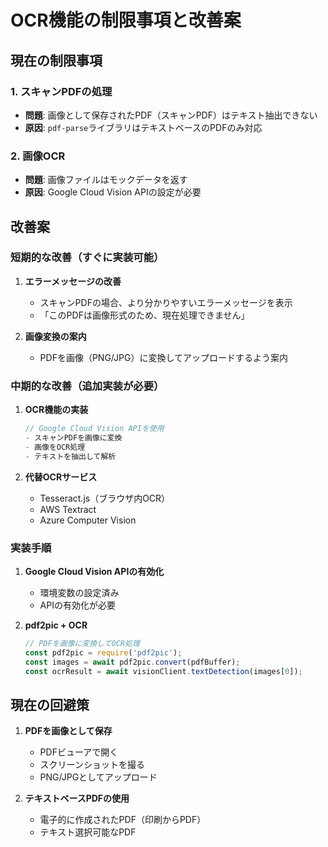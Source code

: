 # OCR機能の制限事項と改善案

## 現在の制限事項

### 1. スキャンPDFの処理
- **問題**: 画像として保存されたPDF（スキャンPDF）はテキスト抽出できない
- **原因**: `pdf-parse`ライブラリはテキストベースのPDFのみ対応

### 2. 画像OCR
- **問題**: 画像ファイルはモックデータを返す
- **原因**: Google Cloud Vision APIの設定が必要

## 改善案

### 短期的な改善（すぐに実装可能）

1. **エラーメッセージの改善**
   - スキャンPDFの場合、より分かりやすいエラーメッセージを表示
   - 「このPDFは画像形式のため、現在処理できません」

2. **画像変換の案内**
   - PDFを画像（PNG/JPG）に変換してアップロードするよう案内

### 中期的な改善（追加実装が必要）

1. **OCR機能の実装**
   ```javascript
   // Google Cloud Vision APIを使用
   - スキャンPDFを画像に変換
   - 画像をOCR処理
   - テキストを抽出して解析
   ```

2. **代替OCRサービス**
   - Tesseract.js（ブラウザ内OCR）
   - AWS Textract
   - Azure Computer Vision

### 実装手順

1. **Google Cloud Vision APIの有効化**
   - 環境変数の設定済み
   - APIの有効化が必要

2. **pdf2pic + OCR**
   ```javascript
   // PDFを画像に変換してOCR処理
   const pdf2pic = require('pdf2pic');
   const images = await pdf2pic.convert(pdfBuffer);
   const ocrResult = await visionClient.textDetection(images[0]);
   ```

## 現在の回避策

1. **PDFを画像として保存**
   - PDFビューアで開く
   - スクリーンショットを撮る
   - PNG/JPGとしてアップロード

2. **テキストベースPDFの使用**
   - 電子的に作成されたPDF（印刷からPDF）
   - テキスト選択可能なPDF